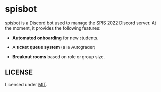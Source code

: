 # spisbot

spisbot is a Discord bot used to manage the SPIS 2022 Discord server.
At the moment, it provides the following features:

- **Automated onboarding** for new students.

- A **ticket queue system** (a la Autograder)

- **Breakout rooms** based on role or group size.

## LICENSE

Licensed under [MIT](./LICENSE).
